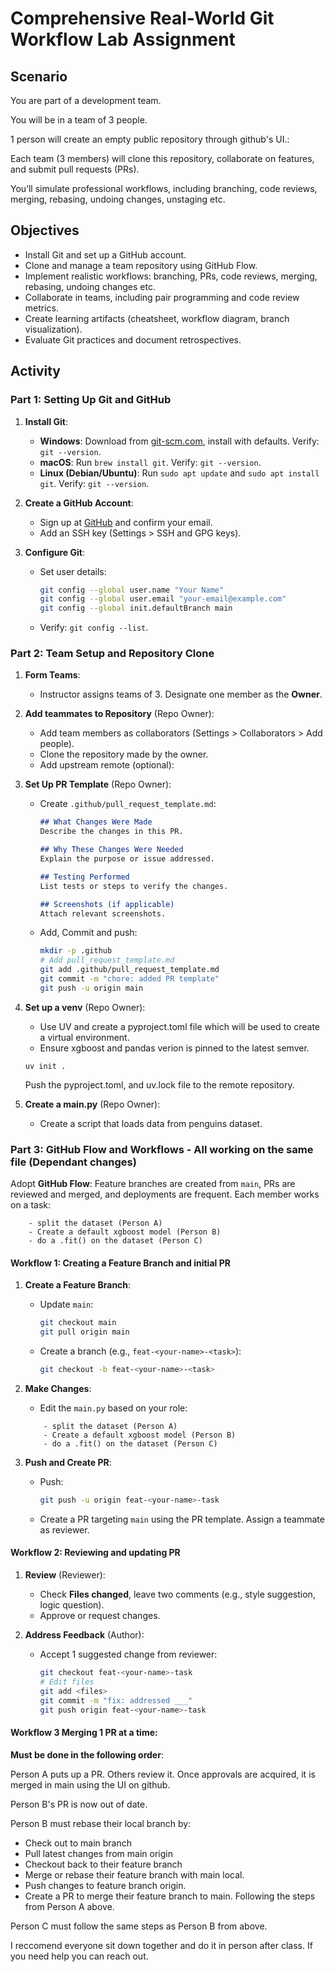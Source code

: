 # Comprehensive Real-World Git Workflow Lab Assignment

## Scenario
You are part of a development team.

You will be in a team of 3 people.

1 person will create an empty public repository through github's UI.:


Each team (3 members) will clone this repository, collaborate on features, and submit pull requests (PRs). 

You’ll simulate professional workflows, including branching, code reviews, merging, rebasing, undoing changes, unstaging etc.

## Objectives
- Install Git and set up a GitHub account.
- Clone and manage a team repository using GitHub Flow.
- Implement realistic workflows: branching, PRs, code reviews, merging, rebasing, undoing changes etc.
- Collaborate in teams, including pair programming and code review metrics.
- Create learning artifacts (cheatsheet, workflow diagram, branch visualization).
- Evaluate Git practices and document retrospectives.

## Activity

### Part 1: Setting Up Git and GitHub
1. **Install Git**:
   - **Windows**: Download from [git-scm.com](https://git-scm.com), install with defaults. Verify: `git --version`.
   - **macOS**: Run `brew install git`. Verify: `git --version`.
   - **Linux (Debian/Ubuntu)**: Run `sudo apt update` and `sudo apt install git`. Verify: `git --version`.

2. **Create a GitHub Account**:
   - Sign up at [GitHub](https://github.com) and confirm your email.
   - Add an SSH key (Settings > SSH and GPG keys).

3. **Configure Git**:
   - Set user details:
     ```bash
     git config --global user.name "Your Name"
     git config --global user.email "your-email@example.com"
     git config --global init.defaultBranch main
     ```
   - Verify: `git config --list`.

### Part 2: Team Setup and Repository Clone
1. **Form Teams**:
   - Instructor assigns teams of 3. Designate one member as the **Owner**.

2. **Add teammates to Repository** (Repo Owner):
   - Add team members as collaborators (Settings > Collaborators > Add people).
   - Clone the repository made by the owner.
   - Add upstream remote (optional):

4. **Set Up PR Template** (Repo Owner):
   - Create `.github/pull_request_template.md`:
     ```markdown
     ## What Changes Were Made
     Describe the changes in this PR.

     ## Why These Changes Were Needed
     Explain the purpose or issue addressed.

     ## Testing Performed
     List tests or steps to verify the changes.

     ## Screenshots (if applicable)
     Attach relevant screenshots.
     ```
   - Add, Commit and push:
     ```bash
     mkdir -p .github
     # Add pull_request_template.md
     git add .github/pull_request_template.md
     git commit -m "chore: added PR template"
     git push -u origin main
     ```

5. **Set up a venv** (Repo Owner):
    - Use UV and create a pyproject.toml file which will be used to create a virtual environment.
    - Ensure xgboost and pandas verion is pinned to the latest semver.

    ```
    uv init .
    ```

    Push the pyproject.toml, and uv.lock file to the remote repository.

6. **Create a main.py** (Repo Owner):
    - Create a script that loads data from penguins dataset.

### Part 3: GitHub Flow and Workflows - All working on the same file (Dependant changes)
Adopt **GitHub Flow**: Feature branches are created from `main`, PRs are reviewed and merged, and deployments are frequent. Each member works on a task:

```
    - split the dataset (Person A)
    - Create a default xgboost model (Person B)
    - do a .fit() on the dataset (Person C)
```

#### Workflow 1: Creating a Feature Branch and initial PR
1. **Create a Feature Branch**:
   - Update `main`:
     ```bash
     git checkout main
     git pull origin main
     ```
   - Create a branch (e.g., `feat-<your-name>-<task>`):
     ```bash
     git checkout -b feat-<your-name>-<task>
     ```

2. **Make Changes**:
    - Edit the `main.py` based on your role:

    ```
        - split the dataset (Person A)
        - Create a default xgboost model (Person B)
        - do a .fit() on the dataset (Person C)
    ```

3. **Push and Create PR**:
   - Push:
     ```bash
     git push -u origin feat-<your-name>-task
     ```
   - Create a PR targeting `main` using the PR template. Assign a teammate as reviewer.

#### Workflow 2: Reviewing and updating PR
1. **Review** (Reviewer):
   - Check **Files changed**, leave two comments (e.g., style suggestion, logic question).
   - Approve or request changes.

2. **Address Feedback** (Author):
   - Accept 1 suggested change from reviewer:
     ```bash
     git checkout feat-<your-name>-task
     # Edit files
     git add <files>
     git commit -m "fix: addressed ___"
     git push origin feat-<your-name>-task
     ```

#### Workflow 3 Merging 1 PR at a time:

**Must be done in the following order**:

Person A puts up a PR.
Others review it. 
Once approvals are acquired, it is merged in main using the UI on github.

Person B's PR is now out of date. 

Person B must rebase their local branch by:
- Check out to main branch
- Pull latest changes from main origin
- Checkout back to their feature branch
- Merge or rebase their feature branch with main local. 
- Push changes to feature branch origin.
- Create a PR to merge their feature branch to main. Following the steps from Person A above.

Person C must follow the same steps as Person B from above.


I reccomend everyone sit down together and do it in person after class. If you need help you can reach out. 
